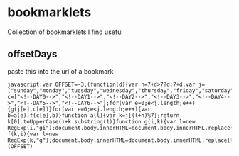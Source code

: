 bookmarklets
============

Collection of bookmarklets I find useful 

offsetDays
----
paste this into the url of a bookmark
```
javascript:var OFFSET=-3;(function(d){var h=7+d>7?d:7+d;var j=["sunday","monday","tuesday","wednesday","thursday","friday","saturday"];var c=["<!--DAY0-->","<!--DAY1-->","<!--DAY2-->","<!--DAY3-->","<!--DAY4-->","<!--DAY5-->","<!--DAY6-->"];for(var e=0;e<j.length;e++){g(j[e],c[e])}for(var e=0;e<j.length;e++){var b=a(e);f(c[e],b)}function a(l){var k=j[(l+h)%7];return k[0].toUpperCase()+k.substring(1)}function g(i,k){var l=new RegExp(i,"gi");document.body.innerHTML=document.body.innerHTML.replace(l,k)}function f(k,i){var l=new RegExp(k,"g");document.body.innerHTML=document.body.innerHTML.replace(l,i)}})(OFFSET)
```

